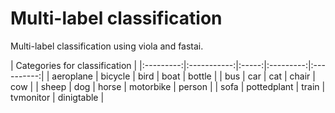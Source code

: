 # Multi-label classification

Multi-label classification using viola and fastai.


|               Categories for classification              |
|:---------:|:-----------:|:-----:|:---------:|:----------:|
| aeroplane |   bicycle   |  bird |    boat   |   bottle   |
|    bus    |     car     |  cat  |   chair   |    cow     |
|   sheep   |     dog     | horse | motorbike |   person   |
|   sofa    | pottedplant | train | tvmonitor | dinigtable |